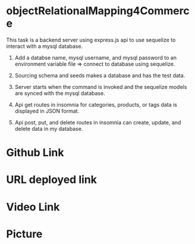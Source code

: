 # objectRelationalMapping4Commerce
This task is a backend server using express.js api to use sequelize to interact with a mysql database.

1. Add a databse name, mysql username, and mysql password to an environment variable file => connect to database using sequelize.

2. Sourcing schema and seeds makes a database and has the test data.

3. Server starts when the command is invoked and the sequelize models are synced with the mysql database.

4. Api get routes in insomnia for categories, products, or tags data is displayed in JSON format.

5. Api post, put, and delete routes in insomnia can create, update, and delete data in my database.

# Github Link


# URL deployed link


# Video Link


# Picture